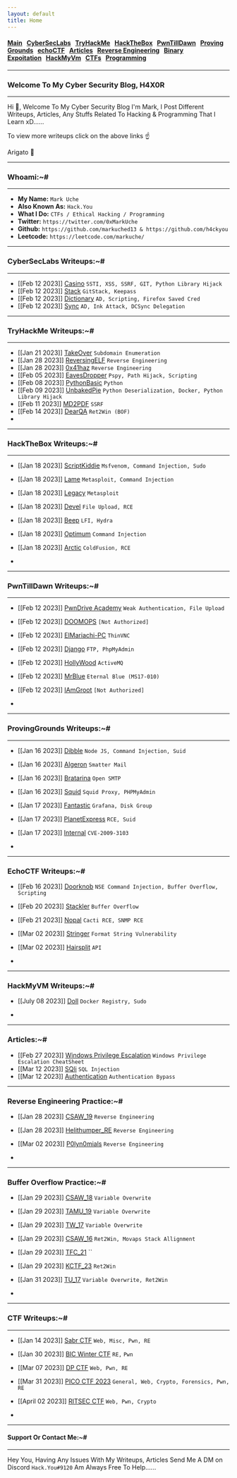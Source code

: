 ```yaml
---
layout: default
title: Home
---
```


<h4 class="mume-header" id="main"><a href="./index.html">Main</a>&#xA0;&#xA0;&#xA0;<a href="/posts/cyberseclabs/index.html">CyberSecLabs</a>&#xA0;&#xA0;&#xA0;<a href="/posts/thm/index.html">TryHackMe</a>&#xA0;&#xA0;&#xA0;<a href="/posts/htb/index.html">HackTheBox</a>&#xA0;&#xA0;&#xA0;<a href="/posts/ptd/index.html">PwnTillDawn</a>&#xA0;&#xA0;&#xA0;<a href="/posts/pg/index.html">Proving Grounds</a>&#xA0;&#xA0;&#xA0;<a href="/posts/echoctf/index.html">echoCTF</a>&#xA0;&#xA0;&#xA0;<a href="/posts/articles/index.html">Articles</a>&#xA0;&#xA0;&#xA0;<a href="/posts/re/index.html">Reverse Engineering</a>&#xA0;&#xA0;&#xA0;<a href="/posts/bof/index.html">Binary Expoitation</a>&#xA0;&#xA0;&#xA0;<a href="/posts/hmv/index.html">HackMyVm</a>&#xA0;&#xA0;&#xA0;<a href="/posts/ctf/index.html">CTFs</a>&#xA0;&#xA0;&#xA0;<a href="/posts/programming/">Programming</a></h4>

* * *
### Welcome To My Cyber Security Blog, H4X0R
* * *

Hi 👋, Welcome To My Cyber Security Blog I'm Mark, I Post Different Writeups, Articles, Any Stuffs Related To Hacking & Programming That I Learn xD......

To view more writeups click on the above links ☝️ 

Arigato 🫠

* * *
### Whoami:~#
* * *

- **My Name:**    `Mark Uche`
- **Also Known As:** `Hack.You`
- **What I Do:**  `CTFs / Ethical Hacking / Programming`
- **Twitter:** `https://twitter.com/0xMarkUche`
- **Github:** `https://github.com/markuched13 & https://github.com/h4ckyou`
- **Leetcode:** `https://leetcode.com/markuche/`
  
* * *
### **CyberSecLabs Writeups:~#**
* * *
- [[Feb 12 2023]] [Casino](https://markuched13.github.io/posts/cyberseclabs/CTF--CyberSecLabs--Linux--Challenge_Labs.pdf) `SSTI, XSS, SSRF, GIT, Python Library Hijack `
- [[Feb 12 2023]] [Stack](https://markuched13.github.io/posts/cyberseclabs/CTF--CyberSecLabs--Windows--Beginner_Lab--Stack.pdf) `GitStack, Keepass`
- [[Feb 12 2023]] [Dictionary](https://markuched13.github.io/posts/cyberseclabs/CTF--CyberSecLabs--Windows--Challenge_Lab--Dictionary.pdf) `AD, Scripting, Firefox Saved Cred`
- [[Feb 12 2023]] [Sync](https://markuched13.github.io/posts/cyberseclabs/CTF--CyberSecLabs--Windows--Challenge_Lab--Sync.pdf) `AD, Ink Attack, DCSync Delegation`

* * *
### **TryHackMe Writeups:~#**
* * *
- [[Jan 21 2023]] [TakeOver](https://markuched13.github.io/posts/thm/takeover.html) `Subdomain Enumeration`
- [[Jan 28 2023]] [ReversingELF](https://markuched13.github.io/posts/thm/reversingelf.html) `Reverse Engineering`
- [[Jan 28 2023]] [0x41haz](https://markuched13.github.io/posts/thm/0x41haz.html) `Reverse Engineering`
- [[Feb 05 2023]] [EavesDropper](https://markuched13.github.io/posts/thm/eavesdrop.html) `Pspy, Path Hijack, Scripting`
- [[Feb 08 2023]] [PythonBasic](https://markuched13.github.io/posts/thm/pythonbasics.html) `Python`
- [[Feb 09 2023]] [UnbakedPie](https://markuched13.github.io/posts/thm/unbakedpie.html) `Python Deserialization, Docker, Python Library Hijack`
- [[Feb 11 2023]] [MD2PDF](https://markuched13.github.io/posts/thm/md2pdf.html) `SSRF`
- [[Feb 14 2023]] [DearQA](https://markuched13.github.io/posts/thm/dearqa.html) `Ret2Win (BOF)`
- 


* * *
### **HackTheBox Writeups:~#**
* * *
- [[Jan 18 2023]] [ScriptKiddie](https://markuched13.github.io/posts/htb/scriptkiddie.html) `Msfvenom, Command Injection, Sudo`
- [[Jan 18 2023]] [Lame](https://markuched13.github.io/posts/htb/lame.html) `Metasploit, Command Injection`
- [[Jan 18 2023]] [Legacy](https://markuched13.github.io/posts/htb/legacy.html) `Metasploit`
- [[Jan 18 2023]] [Devel](https://markuched13.github.io/posts/htb/devel.html) `File Upload, RCE`
- [[Jan 18 2023]] [Beep](https://markuched13.github.io/posts/htb/beep.html) `LFI, Hydra`
- [[Jan 18 2023]] [Optimum](https://markuched13.github.io/posts/htb/optimum.html) `Command Injection`
- [[Jan 18 2023]] [Arctic](https://markuched13.github.io/posts/htb/arctic.html) `ColdFusion, RCE`

-

* * *
### **PwnTillDawn Writeups:~#**
* * *
- [[Feb 12 2023]] [PwnDrive Academy](https://markuched13.github.io/posts/ptd/pwndriveacademy.html) `Weak Authentication, File Upload`
- [[Feb 12 2023]] [DOOMOPS](https://markuched13.github.io/posts/ptd/doomops.html) `[Not Authorized]`
- [[Feb 12 2023]] [ElMariachi-PC](https://markuched13.github.io/posts/ptd/elmariachipc.html) `ThinVNC`
- [[Feb 12 2023]] [Django](https://markuched13.github.io/posts/ptd/django.html) `FTP, PhpMyAdmin`
- [[Feb 12 2023]] [HollyWood](https://markuched13.github.io/posts/ptd/hollywood.html) `ActiveMQ`
- [[Feb 12 2023]] [MrBlue](https://markuched13.github.io/posts/ptd/mrblue.html) `Eternal Blue (MS17-010)`
- [[Feb 12 2023]] [IAmGroot](https://markuched13.github.io/posts/ptd/groot.html) `[Not Authorized]`

-

* * *
### **ProvingGrounds Writeups:~#**
* * *
- [[Jan 16 2023]] [Dibble](https://markuched13.github.io/posts/pg/dibble.html) `Node JS, Command Injection, Suid`
- [[Jan 16 2023]] [Algeron](https://markuched13.github.io/posts/pg/algeron.html) `Smatter Mail `
- [[Jan 16 2023]] [Bratarina](https://markuched13.github.io/posts/pg/bratarina.html) `Open SMTP `
- [[Jan 16 2023]] [Squid](https://markuched13.github.io/posts/pg/squid.html) `Squid Proxy, PHPMyAdmin`
- [[Jan 17 2023]] [Fantastic](https://markuched13.github.io/posts/pg/fantastic.html) `Grafana, Disk Group `
- [[Jan 17 2023]] [PlanetExpress](https://markuched13.github.io/posts/pg/planetexpress.html) `RCE, Suid`
- [[Jan 17 2023]] [Internal](https://markuched13.github.io/posts/pg/internal.html) `CVE-2009-3103`

- 

* * *
### **EchoCTF Writeups:~#**
- [[Feb 16 2023]] [Doorknob](https://markuched13.github.io/posts/echoctf/doorknob.html) `NSE Command Injection, Buffer Overflow, Scripting`
- [[Feb 20 2023]] [Stackler](https://markuched13.github.io/posts/echoctf/stackler.html) `Buffer Overflow`
- [[Feb 21 2023]] [Nopal](https://markuched13.github.io/posts/echoctf/nopal.html) `Cacti RCE, SNMP RCE`
- [[Mar 02 2023]] [Stringer](https://h4ckyou.github.io/posts/echoctf/posts/stringer.html) `Format String Vulnerability`
- [[Mar 02 2023]] [Hairsplit](https://h4ckyou.github.io/posts/echoctf/posts/hairsplit.html) `API`

-

* * *
### **HackMyVM Writeups:~#**
- [[July 08 2023]] [Doll](https://github.com/h4ckyou/h4ckyou.github.io/blob/main/posts/hmv/posts/Doll.pdf) `Docker Registry, Sudo`

-

* * *
### **Articles:~#**
- [[Feb 27 2023]] [Windows Privilege Escalation](https://markuched13.github.io/posts/articles/winprivesc_cheatsheet.html) `Windows Privilege Escalation CheatSheet`
- [[Mar 12 2023]] [SQli](https://h4ckyou.github.io/posts/articles/posts/sqli.html) `SQL Injection`
- [[Mar 12 2023]] [Authentication](https://h4ckyou.github.io/posts/articles/posts/authentication.html) `Authentication Bypass`

* * *
### **Reverse Engineering Practice:~#**
- [[Jan 28 2023]] [CSAW_19](https://markuched13.github.io/posts/re/beleaf.html) `Reverse Engineering`
- [[Jan 28 2023]] [Helithumper_RE](https://markuched13.github.io/posts/re/helithumperre.html) `Reverse Engineering`
- [[Mar 02 2023]] [P0lyn0mials](https://h4ckyou.github.io/posts/re/posts/p0lyn0mials.html) `Reverse Engineering`

-

* * *
### **Buffer Overflow Practice:~#**
- [[Jan 29 2023]] [CSAW_18](https://markuched13.github.io/posts/bof/boi.html) `Variable Overwrite`
- [[Jan 29 2023]] [TAMU_19](https://markuched13.github.io/posts/bof/pwn1.html) `Variable Overwrite`
- [[Jan 29 2023]] [TW_17](https://markuched13.github.io/posts/bof/justdoit.html) `Variable Overwrite`
- [[Jan 29 2023]] [CSAW_16](https://markuched13.github.io/posts/bof/warmup.html) `Ret2Win, Movaps Stack Allignment`
- [[Jan 29 2023]] [TFC_21](https://markuched13.github.io/posts/bof/secret.html) ``
- [[Jan 29 2023]] [KCTF_23](https://markuched13.github.io/posts/bof/chall.html) `Ret2Win`
- [[Jan 31 2023]] [TU_17](https://markuched13.github.io/posts/bof/vulnchat.html) `Variable Overwrite, Ret2Win`

- 

* * *
### **CTF Writeups:~#**
* * *
- [[Jan 14 2023]] [Sabr CTF](https://h4ckyou.github.io/posts/ctf/sabr23/writeup.html) `Web, Misc, Pwn, RE`
- [[Jan 30 2023]] [BIC Winter CTF](https://h4ckyou.github.io/posts/ctf/bic23/bicctf.html) `RE,` `Pwn`
- [[Mar 07 2023]] [DP CTF](https://h4ckyou.github.io/posts/ctf/dp23/dpctf.html) `Web, Pwn, RE`
- [[Mar 31 2023]] [PICO CTF 2023](https://h4ckyou.github.io/posts/ctf/picoctf/writeup.html) `General, Web, Crypto, Forensics, Pwn, RE`
- [[April 02 2023]] [RITSEC CTF](https://h4ckyou.github.io/posts/ctf/ritsec23/writeup.html) `Web, Pwn, Crypto`

-

* * *
#### **Support Or Contact Me:~#**
* * *

Hey You, Having Any Issues With My Writeups, Articles Send Me A DM on Discord `Hack.You#9120`  Am Always Free To Help......
